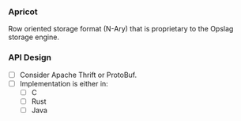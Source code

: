 ### Apricot

Row oriented storage format (N-Ary) that is proprietary to the Opslag storage engine.


### API Design
- [ ] Consider Apache Thrift or ProtoBuf.
- [ ] Implementation is either in:
  - [ ] C
  - [ ] Rust
  - [ ] Java